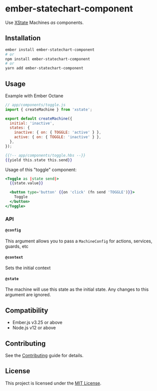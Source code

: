 ember-statechart-component
==============================================================================

Use [XState](https://xstate.js.org/) Machines *as* components.

Installation
------------------------------------------------------------------------------

```bash
ember install ember-statechart-component
# or
npm install ember-statechart-component
# or
yarn add ember-statechart-component
```

Usage
------------------------------------------------------------------------------

Example with Ember Octane

```js
// app/components/toggle.js
import { createMachine } from 'xstate';

export default createMachine({
  initial: 'inactive',
  states: {
    inactive: { on: { TOGGLE: 'active' } },
    active: { on: { TOGGLE: 'inactive' } },
  },
});
```
```hbs
{{!-- app/components/toggle.hbs --}}
{{yield this.state this.send}}
```

Usage of this "toggle" component:

```hbs
<Toggle as |state send|>
  {{state.value}}

  <button type='button' {{on 'click' (fn send 'TOGGLE')}}>
    Toggle
  </button>
</Toggle>
```

### API

#### `@config`

This argument allows you to pass a `MachineConfig` for actions, services, guards, etc

#### `@context`

Sets the initial context

#### `@state`

The machine will use this state as the initial state. Any changes to
this argument are ignored.



Compatibility
------------------------------------------------------------------------------

* Ember.js v3.25 or above
* Node.js v12 or above


Contributing
------------------------------------------------------------------------------

See the [Contributing](CONTRIBUTING.md) guide for details.


License
------------------------------------------------------------------------------

This project is licensed under the [MIT License](LICENSE.md).
